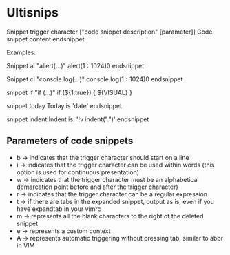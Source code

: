 # Ultisnips

Snippet trigger character ["code snippet description" [parameter]]
Code snippet content
endsnippet

Examples:

Snippet al "allert(...)"
alert(${1:1024})$0
endsnippet

Snippet cl "console.log(...)"
console.log(${1:1024})$0
endsnippet

snippet if "if (...)"
if (${1:true}) {
  ${VISUAL}
}

snippet today
Today is 'date'
endsnippet

snippet indent
Indent is: '!v indent(".")'
endsnippet


## Parameters of code snippets
- b -> indicates that the trigger character should start on a line
- i -> indicates that the trigger character can be used within words (this
  option is used for continuous presentation)
- w -> indicates that the trigger character must be an alphabetical demarcation
  point before and after the trigger character)
- r -> indicates that the trigger character can be a regular expression
- t -> if there are tabs in the expanded snippet, output as is, even if you
  have expandtab in your vimrc
- m -> represents all the blank characters to the right of the deleted snippet
- e -> represents a custom context
- A -> represents automatic triggering without pressing tab, similar to abbr in
  VIM

